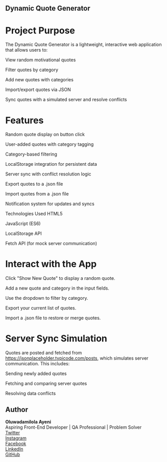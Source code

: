 ## Dynamic Quote Generator
# Project Purpose
The Dynamic Quote Generator is a lightweight, interactive web application that allows users to:

View random motivational quotes

Filter quotes by category

Add new quotes with categories

Import/export quotes via JSON

Sync quotes with a simulated server and resolve conflicts

# Features
Random quote display on button click

 User-added quotes with category tagging

 Category-based filtering

 LocalStorage integration for persistent data

Server sync with conflict resolution logic

 Export quotes to a .json file

 Import quotes from a .json file

 Notification system for updates and syncs

Technologies Used
HTML5

JavaScript (ES6)

LocalStorage API

Fetch API (for mock server communication)


# Interact with the App

Click "Show New Quote" to display a random quote.

Add a new quote and category in the input fields.

Use the dropdown to filter by category.

Export your current list of quotes.

Import a .json file to restore or merge quotes.

# Server Sync Simulation
Quotes are posted and fetched from https://jsonplaceholder.typicode.com/posts, which simulates server communication. This includes:

Sending newly added quotes

Fetching and comparing server quotes

Resolving data conflicts


## Author
**Oluwadamilola Ayeni**  
Aspiring Front-End Developer | QA Professional | Problem Solver  
[Twitter](https://x.com/OraJacob7?t=YPfW_WCnmFa4LXjMeyyHag&s=08)  
[Instagram](https://www.instagram.com/yourfavoritearewa_yorubababe?igsh=MTd1NWM3bWxmZzhkYw==)  
[Facebook](https://www.facebook.com/share/14pdpQh8ND/)  
[LinkedIn](https://www.linkedin.com/in/damilola-rachael-ayeni-631b2618b)  
[GitHub](https://github.com/DAyeni-Dev)



 
